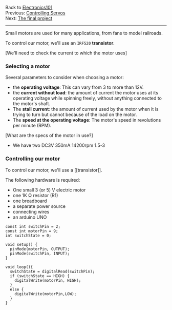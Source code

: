 Back to [Electronics101](.)  
Previous: [Controlling Servos](./controlling-servos)  
Next: [The final project](./tank-robot)  

<hr>
Small motors are used for many applications, from fans to model railroads.

To control our motor, we'll use an `IRF520` **transistor**.

[We'll need to check the current to which the motor uses]

### Selecting a motor

Several parameters to consider when choosing a motor:

* the **operating voltage**: This can vary from 3 to more than 12V.
* the **current without load**: the amount of current the motor uses at its operating voltage while spinning freely, without anything connected to the motor's shaft.
* The **stall current**: the amount of current used by the motor when it is trying to turn but cannot because of the load on the motor.
* The **speed at the operating voltage**: The motor's speed in revolutions per minute (RPM).

[What are the specs of the motor in use?]

* We have two DC3V 350mA 14200rpm 1.5-3

### Controlling our motor

To control our motor, we'll use a [[transistor]].

The following hardware is required:

* One small 3 (or 5) V electric motor
* one 1K &Omega; resistor (R1)
* one breadboard
* a separate power source
* connecting wires
* an arduino UNO

```
const int switchPin = 2;
const int motorPin = 9;
int switchState = 0;

void setup() {
  pinMode(motorPin, OUTPUT);
  pinMode(switchPin, INPUT);
}

void loop(){
  switchState = digitalRead(switchPin);
  if (switchState == HIGH) {
    digitalWrite(motorPin, HIGH);
  }
  else {
    digitalWrite(motorPin,LOW);
  }
}
```